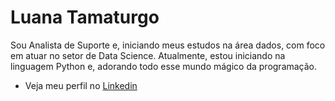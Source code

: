 # Luana Tamaturgo
Sou Analista de Suporte e, iniciando meus estudos na área dados, com foco em atuar no setor de Data Science. Atualmente, estou iniciando na linguagem Python e, adorando todo esse mundo mágico da programação.

* Veja meu perfil no [Linkedin](https://www.linkedin.com/in/luana-tamaturgo-653ab61aa/)
